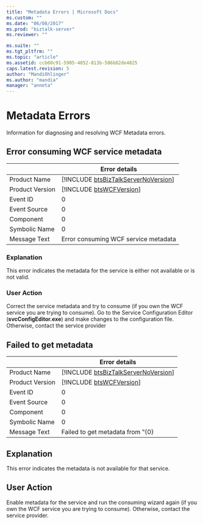 ```yaml
---
title: "Metadata Errors | Microsoft Docs"
ms.custom: ""
ms.date: "06/08/2017"
ms.prod: "biztalk-server"
ms.reviewer: ""

ms.suite: ""
ms.tgt_pltfrm: ""
ms.topic: "article"
ms.assetid: ccb60c91-5905-4852-813b-586b82de4825
caps.latest.revision: 5
author: "MandiOhlinger"
ms.author: "mandia"
manager: "anneta"
---
```

# Metadata Errors
Information for diagnosing and resolving WCF Metadata errors.  
  
## Error consuming WCF service metadata

|                 |                                    Error details                                    |
|-----------------|-------------------------------------------------------------------------------------|
|  Product Name   | [!INCLUDE [btsBizTalkServerNoVersion](../includes/btsbiztalkservernoversion-md.md)] |
| Product Version |             [!INCLUDE [btsWCFVersion](../includes/btswcfversion-md.md)]             |
|    Event ID     |                                          0                                          |
|  Event Source   |                                          0                                          |
|    Component    |                                          0                                          |
|  Symbolic Name  |                                          0                                          |
|  Message Text   |                        Error consuming WCF service metadata                         |
  
### Explanation  
 This error indicates the metadata for the service is either not available or is not valid.  
  
### User Action  
 Correct the service metadata and try to consume (if you own the WCF service you are trying to consume). Go to the Service Configuration Editor (**svcConfigEditor.exe**) and make changes to the configuration file.  Otherwise, contact the service provider

## Failed to get metadata

|                 |                                    Error details                                    |
|-----------------|-------------------------------------------------------------------------------------|
|  Product Name   | [!INCLUDE [btsBizTalkServerNoVersion](../includes/btsbiztalkservernoversion-md.md)] |
| Product Version |             [!INCLUDE [btsWCFVersion](../includes/btswcfversion-md.md)]             |
|    Event ID     |                                          0                                          |
|  Event Source   |                                          0                                          |
|    Component    |                                          0                                          |
|  Symbolic Name  |                                          0                                          |
|  Message Text   |                          Failed to get metadata from "{0}                           |
  
## Explanation  
 This error indicates the metadata is not available for that service.  
  
## User Action  
 Enable metadata for the service and run the consuming wizard again (if you own the WCF service you are trying to consume). Otherwise, contact the service provider.
